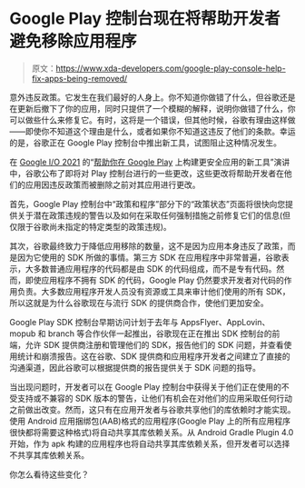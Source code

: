 # Google Play 控制台现在将帮助开发者避免移除应用程序

> 原文：<https://www.xda-developers.com/google-play-console-help-fix-apps-being-removed/>

意外违反政策。它发生在我们最好的人身上。你不知道你做错了什么，但谷歌还是在更新后撤下了你的应用，同时只提供了一个模糊的解释，说明你做错了什么，你可以做些什么来修复它。有时，这将是一个错误，但其他时候，谷歌有理由这样做——即使你不知道这个理由是什么，或者如果你不知道这违反了他们的条款。幸运的是，谷歌正在 Google Play 控制台中推出新工具，试图阻止这种情况发生。

在 [Google I/O 2021](https://www.xda-developers.com/google-io-2021-recap/) 的“[帮助你在 Google Play](https://www.youtube.com/watch?v=apHcQXxMUIs) 上构建更安全应用的新工具”演讲中，谷歌公布了即将对 Play 控制台进行的一些更改，这些更改将帮助开发者在他们的应用因违反政策而被删除之前对其应用进行更改。

首先，Google Play 控制台中“政策和程序”部分下的“政策状态”页面将很快向您提供关于潜在政策违规的警告以及如何在采取任何强制措施之前修复它们的信息(但仅限于谷歌尚未指定的特定类型的政策违规)。

其次，谷歌最终致力于降低应用移除的数量，这不是因为应用本身违反了政策，而是因为它使用的 SDK 所做的事情。第三方 SDK 在应用程序中非常普遍，谷歌表示，大多数普通应用程序的代码都是由 SDK 的代码组成，而不是专有代码。然而，即使应用程序不拥有 SDK 的代码，Google Play 仍然要求开发者对代码的作用负责。大多数应用程序开发人员没有资源或工具来审计他们使用的所有 SDK，所以这就是为什么谷歌现在与流行 SDK 的提供商合作，使他们更加安全。

Google Play SDK 控制台早期访问计划于去年与 AppsFlyer、AppLovin、mopub 和 branch 等合作伙伴一起推出，谷歌现在正在推出 SDK 控制台的前端，允许 SDK 提供商注册和管理他们的 SDK，报告他们的 SDK 问题，并查看使用统计和崩溃报告。这在谷歌、SDK 提供商和应用程序开发者之间建立了直接的沟通渠道，因此谷歌可以根据提供商的报告提供关于 SDK 问题的指导。

当出现问题时，开发者可以在 Google Play 控制台中获得关于他们正在使用的不受支持或不兼容的 SDK 版本的警告，让他们有机会在对他们的应用采取任何行动之前做出改变。然而，这只有在应用开发者与谷歌共享他们的库依赖时才能实现。使用 Android 应用捆绑包(AAB)格式的应用程序(Google Play 上的所有应用程序很快都将需要这种格式)将自动共享其库依赖关系。从 Android Gradle Plugin 4.0 开始，作为 apk 构建的应用程序也将自动共享其库依赖关系，但开发者可以选择不共享其库依赖关系。

你怎么看待这些变化？